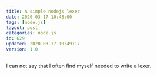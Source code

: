 ```yaml
---
title: A simple nodejs lexer
date: 2020-03-17 10:48:00
tags: [node.js]
layout: post
categories: node.js
id: 629
updated: 2020-03-17 10:49:17
version: 1.0
---
```


I can not say that I often find myself needed to write a lexer.

<!-- more -->
